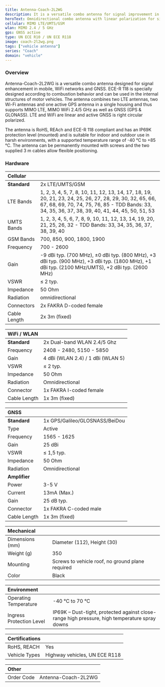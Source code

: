 ```yaml
---
title: Antenna-Coach-2L2WG
description: It is a versatile combo antenna for signal improvement in 4G, 3G, 2G and WiFi networks.
heroText: Omnidirectional combo antenna with linear polarization for signal enhancement in 4G, 3G, 2G and WLAN networks and right circular polarization for active GPS antenna.
cellular: MIMO LTE/UMTS/GSM
wlan: MIMO 2.4 / 5 GHz
gps: GNSS active
type: UN ECE R10 / UN ECE R118
image: coach-2l2wg.png
tags: ["vehicle antenna"]
series: "Coach"
domain: "vehicle"
---
```


<h3 id="overview" class="mt-5">Overview</h3>

Antenna-Coach-2L2WG is a versatile combo antenna designed for signal enhancement in mobile, WiFi networks and GNSS. ECE-R 118 is specially designed according to combustion behavior and can be used in the internal structures of motor vehicles. The antenna combines two LTE antennas, two Wi-Fi antennas and one active GPS antenna in a single housing and thus supports MIMO LTE, MIMO WiFi 2.4/5 GHz as well as GNSS (GPS & GLONASS). LTE and WiFi are linear and active GNSS is right circular polarized.

The antenna is RoHS, REAch and ECE-R 118 compliant and has an IP69K protection level (mounted) and is suitable for indoor and outdoor use in harsh environments, with a supported temperature range of -40 °C to +85 °C. The antenna can be permanently mounted with screws and the two supplied 3 m cables allow flexible positioning.

<h3 id="specs" class="mt-5">Hardware</h3>

| Cellular     |                                                                                                                                                                                                             |
| :----------- | :---------------------------------------------------------------------------------------------------------------------------------------------------------------------------------------------------------- |
| **Standard** | 2x LTE/UMTS/GSM                                                                                                                                                                                             |
| LTE Bands    | 1, 2, 3, 4, 5, 7, 8, 10, 11, 12, 13, 14, 17, 18, 19, 20, 21, 23, 24, 25, 26, 27, 28, 29, 30, 32, 65, 66, 67, 68, 69, 70, 74, 75, 76, 85 - TDD Bands: 33, 34, 35, 36, 37, 38, 39, 40, 41, 44, 45, 50, 51, 53 |
| UMTS Bands   | 1, 2, 3, 4, 5, 6, 7, 8, 9, 10, 11, 12, 13, 14, 19, 20, 21, 25, 26, 32 - TDD Bands: 33, 34, 35, 36, 37, 38, 39, 40                                                                                           |
| GSM Bands    | 700, 850, 900, 1800, 1900                                                                                                                                                                                   |
| Frequency    | 700 - 2600                                                                                                                                                                                                  |
| Gain         | -9 dBi typ. (700 MHz), ±0 dBi typ. (800 MHz), +3 dBi typ. (900 MHz), +3 dBi typ. (1800 MHz), +1 dBi typ. (2100 MHz/UMTS), +2 dBi typ. (2600 MHz)                                                            |
| VSWR         | ≤ 2 typ.                                                                                                                                                                                                    |
| Impedance    | 50 Ohm                                                                                                                                                                                                      |
| Radiation    | omnidirectional                                                                                                                                                                                             |
| Connectors   | 2x FAKRA D-coded female                                                                                                                                                                                     |
| Cable Length | 2x 3m (fixed)                                                                                                                                                                                               |

| WiFi / WLAN  |                                   |
| :----------- | :-------------------------------- |
| **Standard** | 2x Dual-band WLAN 2.4/5 Ghz       |
| Frequency    | 2408 - 2480, 5150 - 5850          |
| Gain         | 4 dBi (WLAN 2.4) / 1 dBi (WLAN 5) |
| VSWR         | ≤ 2 typ.                          |
| Impedance    | 50 Ohm                            |
| Radiation    | Omnidirectional                   |
| Connector    | 1x FAKRA I-coded female           |
| Cable Length | 1x 3m (fixed)                     |

| GNSS          |                                |
| :------------ | :----------------------------- |
| **Standard**  | 1x GPS/Galileo/GLOSNASS/BeiDou |
| Type          | Active                         |
| Frequency     | 1565 - 1625                    |
| Gain          | 25 dBi                         |
| VSWR          | ≤ 1,5 typ.                     |
| Impedance     | 50 Ohm                         |
| Radiation     | Omnidirectional                |
| **Amplifier** |                                |
| Power         | 3-5 V                          |
| Current       | 13mA (Max.)                    |
| Gain          | 25 dB typ.                     |
| Connector     | 1x FAKRA C-coded male          |
| Cable Length  | 1x 3m (fixed)                  |

| Mechanical      |                                                  |
| :-------------- | :----------------------------------------------- |
| Dimensions (mm) | Diameter (112), Height (30)                      |
| Weight (g)      | 350                                              |
| Mounting        | Screws to vehicle roof, no ground plane required |
| Color           | Black                                            |

| Environment              |                                                                                               |
| :----------------------- | :-------------------------------------------------------------------------------------------- |
| Operating Temperature    | -40 °C to 70 °C                                                                               |
| Ingress Protection Level | IP69K – Dust-tight, protected against close-range high pressure, high temperature spray downs |

| Certifications |                               |
| :------------- | :---------------------------- |
| RoHS, REACH    | Yes                           |
| Vehicle Types  | Highway vehicles, UN ECE R118 |

| Other      |                     |
| :--------- | :------------------ |
| Order Code | Antenna-Coach-2L2WG |